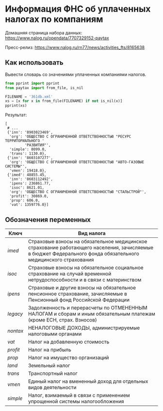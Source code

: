 # Информация ФНС об уплаченных налогах по компаниям

Домашняя страница набора данных: <https://www.nalog.ru/opendata/7707329152-paytax>

Пресс-релиз: <https://www.nalog.ru/rn77/news/activities_fts/8165638>

## Как использовать

Вывести словарь со значениями уплаченных компаниями налогов. 

```python 
from pprint import pprint
from paytax import from_file, is_nil

FILENAME = '361db.xml'
xs = [x for x in from_file(FILENAME) if not is_nil(x)]
pprint(xs)
```

Результат:

```
[
 # ... 
 {'inn': '8903023469',
  'org': 'ОБЩЕСТВО С ОГРАНИЧЕННОЙ ОТВЕТСТВЕННОСТЬЮ "РЕСУРС ТЕРРИТОРИАЛЬНОГО '
         'РАЗВИТИЯ"',
  'simple': 8099.0,
  'trans': 1130.0},
 {'inn': '8603107277',
  'org': 'ОБЩЕСТВО С ОГРАНИЧЕННОЙ ОТВЕТСТВЕННОСТЬЮ "АВТО-ГАЗОВЫЕ СИСТЕМЫ"',
  'vmen': 19418.0},
 {'imed': 48855.45,
  'inn': '8603112492',
  'ipens': 236861.77,
  'isoc': 8621.01,
  'org': 'ОБЩЕСТВО С ОГРАНИЧЕННОЙ ОТВЕТСТВЕННОСТЬЮ "СТАЛЬСТРОЙ"',
  'profit': 30869.0,
  'prop': 606.0,
  'vat': 1359776.0}]
```

Обозначения переменных
---------------------- 

| Ключ | Вид налога |
| --- | --- |
| *imed* |  Страховые взносы на обязательное медицинское страхование работающего населения, зачисляемые в бюджет Федерального фонда обязательного медицинского страхования |
| *isoc* |  Страховые взносы на обязательное социальное страхование на случай временной нетрудоспособности и в связи с материнством |
| *ipens* |  Страховые и другие взносы на обязательное пенсионное страхование, зачисляемые в Пенсионный фонд Российской Федерации |
| *legacy* |  Задолженность и перерасчеты по ОТМЕНЕННЫМ НАЛОГАМ  и сборам и иным обязательным платежам (кроме ЕСН, страх. Взносов) |
| *nontax* |  НЕНАЛОГОВЫЕ ДОХОДЫ, администрируемые налоговыми органами |
| *vat* |  Налог на добавленную стоимость |
| *profit* |  Налог на прибыль |
| *prop* |  Налог на имущество организаций |
| *land* |  Земельный налог |
| *trans* |  Транспортный налог |
| *vmen* |  Единый налог на вмененный доход для отдельных видов деятельности |
| *simple* |  Налог, взимаемый в связи с применением упрощенной системы налогообложения |
